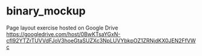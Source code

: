 # binary_mockup

Page layout exercise hosted on Google Drive
https://googledrive.com/host/0BwKTsaYGxN-cfl92YTZrTUVVdFJoV3hoeGtaSUZXc3NpLUVYbkpOZ1ZRNjdKX0JEN2FfVWc

